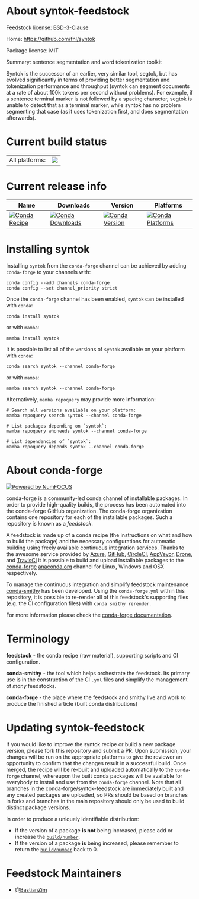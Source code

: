 About syntok-feedstock
======================

Feedstock license: [BSD-3-Clause](https://github.com/conda-forge/syntok-feedstock/blob/main/LICENSE.txt)

Home: https://github.com/fnl/syntok

Package license: MIT

Summary: sentence segmentation and word tokenization toolkit

Syntok is the successor of an earlier, very similar tool, segtok, but has evolved
significantly in terms of providing better segmentation and tokenization performance
and throughput (syntok can segment documents at a rate of about 100k tokens per
second without problems). For example, if a sentence terminal marker is not
followed by a spacing character, segtok is unable to detect that as a terminal
marker, while syntok has no problem segmenting that case (as it uses tokenization
first, and does segmentation afterwards).


Current build status
====================


<table><tr><td>All platforms:</td>
    <td>
      <a href="https://dev.azure.com/conda-forge/feedstock-builds/_build/latest?definitionId=12442&branchName=main">
        <img src="https://dev.azure.com/conda-forge/feedstock-builds/_apis/build/status/syntok-feedstock?branchName=main">
      </a>
    </td>
  </tr>
</table>

Current release info
====================

| Name | Downloads | Version | Platforms |
| --- | --- | --- | --- |
| [![Conda Recipe](https://img.shields.io/badge/recipe-syntok-green.svg)](https://anaconda.org/conda-forge/syntok) | [![Conda Downloads](https://img.shields.io/conda/dn/conda-forge/syntok.svg)](https://anaconda.org/conda-forge/syntok) | [![Conda Version](https://img.shields.io/conda/vn/conda-forge/syntok.svg)](https://anaconda.org/conda-forge/syntok) | [![Conda Platforms](https://img.shields.io/conda/pn/conda-forge/syntok.svg)](https://anaconda.org/conda-forge/syntok) |

Installing syntok
=================

Installing `syntok` from the `conda-forge` channel can be achieved by adding `conda-forge` to your channels with:

```
conda config --add channels conda-forge
conda config --set channel_priority strict
```

Once the `conda-forge` channel has been enabled, `syntok` can be installed with `conda`:

```
conda install syntok
```

or with `mamba`:

```
mamba install syntok
```

It is possible to list all of the versions of `syntok` available on your platform with `conda`:

```
conda search syntok --channel conda-forge
```

or with `mamba`:

```
mamba search syntok --channel conda-forge
```

Alternatively, `mamba repoquery` may provide more information:

```
# Search all versions available on your platform:
mamba repoquery search syntok --channel conda-forge

# List packages depending on `syntok`:
mamba repoquery whoneeds syntok --channel conda-forge

# List dependencies of `syntok`:
mamba repoquery depends syntok --channel conda-forge
```


About conda-forge
=================

[![Powered by
NumFOCUS](https://img.shields.io/badge/powered%20by-NumFOCUS-orange.svg?style=flat&colorA=E1523D&colorB=007D8A)](https://numfocus.org)

conda-forge is a community-led conda channel of installable packages.
In order to provide high-quality builds, the process has been automated into the
conda-forge GitHub organization. The conda-forge organization contains one repository
for each of the installable packages. Such a repository is known as a *feedstock*.

A feedstock is made up of a conda recipe (the instructions on what and how to build
the package) and the necessary configurations for automatic building using freely
available continuous integration services. Thanks to the awesome service provided by
[Azure](https://azure.microsoft.com/en-us/services/devops/), [GitHub](https://github.com/),
[CircleCI](https://circleci.com/), [AppVeyor](https://www.appveyor.com/),
[Drone](https://cloud.drone.io/welcome), and [TravisCI](https://travis-ci.com/)
it is possible to build and upload installable packages to the
[conda-forge](https://anaconda.org/conda-forge) [anaconda.org](https://anaconda.org/)
channel for Linux, Windows and OSX respectively.

To manage the continuous integration and simplify feedstock maintenance
[conda-smithy](https://github.com/conda-forge/conda-smithy) has been developed.
Using the ``conda-forge.yml`` within this repository, it is possible to re-render all of
this feedstock's supporting files (e.g. the CI configuration files) with ``conda smithy rerender``.

For more information please check the [conda-forge documentation](https://conda-forge.org/docs/).

Terminology
===========

**feedstock** - the conda recipe (raw material), supporting scripts and CI configuration.

**conda-smithy** - the tool which helps orchestrate the feedstock.
                   Its primary use is in the construction of the CI ``.yml`` files
                   and simplify the management of *many* feedstocks.

**conda-forge** - the place where the feedstock and smithy live and work to
                  produce the finished article (built conda distributions)


Updating syntok-feedstock
=========================

If you would like to improve the syntok recipe or build a new
package version, please fork this repository and submit a PR. Upon submission,
your changes will be run on the appropriate platforms to give the reviewer an
opportunity to confirm that the changes result in a successful build. Once
merged, the recipe will be re-built and uploaded automatically to the
`conda-forge` channel, whereupon the built conda packages will be available for
everybody to install and use from the `conda-forge` channel.
Note that all branches in the conda-forge/syntok-feedstock are
immediately built and any created packages are uploaded, so PRs should be based
on branches in forks and branches in the main repository should only be used to
build distinct package versions.

In order to produce a uniquely identifiable distribution:
 * If the version of a package **is not** being increased, please add or increase
   the [``build/number``](https://docs.conda.io/projects/conda-build/en/latest/resources/define-metadata.html#build-number-and-string).
 * If the version of a package **is** being increased, please remember to return
   the [``build/number``](https://docs.conda.io/projects/conda-build/en/latest/resources/define-metadata.html#build-number-and-string)
   back to 0.

Feedstock Maintainers
=====================

* [@BastianZim](https://github.com/BastianZim/)

